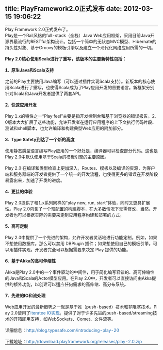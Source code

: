 title: PlayFramework2.0正式发布
date: 2012-03-15 19:06:22
---

<table width="100%" style="word-wrap:break-word;word-break:break-all;padding-top:0px;padding-right:0px;padding-bottom:0px;padding-left:0px;margin-top:0px;margin-right:0px;margin-bottom:0px;margin-left:0px;-webkit-border-horizontal-spacing:0px;-webkit-border-vertical-spacing:0px;font-size:inherit;">
	<tbody style="word-wrap:break-word;word-break:break-all;padding-top:0px;padding-right:0px;padding-bottom:0px;padding-left:0px;margin-top:0px;margin-right:0px;margin-bottom:0px;margin-left:0px;">
		<tr style="word-wrap:break-word;word-break:break-all;padding-top:0px;padding-right:0px;padding-bottom:0px;padding-left:0px;margin-top:0px;margin-right:0px;margin-bottom:0px;margin-left:0px;">
			<td style="word-wrap:break-word;word-break:break-all;padding-top:0px;padding-right:0px;padding-bottom:0px;padding-left:0px;margin-top:0px;margin-right:0px;margin-bottom:0px;margin-left:0px;">
				Play Framework 2.0正式发布了。<br style="word-wrap:break-word;word-break:break-all;padding-top:0px;padding-right:0px;padding-bottom:0px;padding-left:0px;margin-top:0px;margin-right:0px;margin-bottom:0px;margin-left:0px;" />
Play是一个Rail风格的full-stack（全栈）Java Web应用框架，采用目前Java开源界最流行的RESTful架构设计。包括一个简单的无状态MVC模型、Hibernate的持久性对象、基于Groovy的模板引擎以及建立一个现代化网络应用所需的一切。<br style="word-wrap:break-word;word-break:break-all;padding-top:0px;padding-right:0px;padding-bottom:0px;padding-left:0px;margin-top:0px;margin-right:0px;margin-bottom:0px;margin-left:0px;" />
<br style="word-wrap:break-word;word-break:break-all;padding-top:0px;padding-right:0px;padding-bottom:0px;padding-left:0px;margin-top:0px;margin-right:0px;margin-bottom:0px;margin-left:0px;" />
<strong style="word-wrap:break-word;word-break:break-all;padding-top:0px;padding-right:0px;padding-bottom:0px;padding-left:0px;margin-top:0px;margin-right:0px;margin-bottom:0px;margin-left:0px;">Play 2.0核心使用Scala进行了重写，该版本的主要新特性包括：</strong><br style="word-wrap:break-word;word-break:break-all;padding-top:0px;padding-right:0px;padding-bottom:0px;padding-left:0px;margin-top:0px;margin-right:0px;margin-bottom:0px;margin-left:0px;" />
<br style="word-wrap:break-word;word-break:break-all;padding-top:0px;padding-right:0px;padding-bottom:0px;padding-left:0px;margin-top:0px;margin-right:0px;margin-bottom:0px;margin-left:0px;" />
<strong style="word-wrap:break-word;word-break:break-all;padding-top:0px;padding-right:0px;padding-bottom:0px;padding-left:0px;margin-top:0px;margin-right:0px;margin-bottom:0px;margin-left:0px;">1.&nbsp; 原生Java和Scala支持</strong><br style="word-wrap:break-word;word-break:break-all;padding-top:0px;padding-right:0px;padding-bottom:0px;padding-left:0px;margin-top:0px;margin-right:0px;margin-bottom:0px;margin-left:0px;" />
<br style="word-wrap:break-word;word-break:break-all;padding-top:0px;padding-right:0px;padding-bottom:0px;padding-left:0px;margin-top:0px;margin-right:0px;margin-bottom:0px;margin-left:0px;" />
之前的Play主要使用Java编写（可以通过插件实现Scala支持）。新版本的核心使用Scala进行了重写，也使得Scala成为了Play应用开发的首要语言。新框架分别针对Scala和Java开发者提供了两套API。<br style="word-wrap:break-word;word-break:break-all;padding-top:0px;padding-right:0px;padding-bottom:0px;padding-left:0px;margin-top:0px;margin-right:0px;margin-bottom:0px;margin-left:0px;" />
<br style="word-wrap:break-word;word-break:break-all;padding-top:0px;padding-right:0px;padding-bottom:0px;padding-left:0px;margin-top:0px;margin-right:0px;margin-bottom:0px;margin-left:0px;" />
<strong style="word-wrap:break-word;word-break:break-all;padding-top:0px;padding-right:0px;padding-bottom:0px;padding-left:0px;margin-top:0px;margin-right:0px;margin-bottom:0px;margin-left:0px;">2.&nbsp; 快速应用开发</strong><br style="word-wrap:break-word;word-break:break-all;padding-top:0px;padding-right:0px;padding-bottom:0px;padding-left:0px;margin-top:0px;margin-right:0px;margin-bottom:0px;margin-left:0px;" />
<br style="word-wrap:break-word;word-break:break-all;padding-top:0px;padding-right:0px;padding-bottom:0px;padding-left:0px;margin-top:0px;margin-right:0px;margin-bottom:0px;margin-left:0px;" />
Play 1.x的特性之一“Play feel”主要是指开发控制台和基于浏览器的错误报告。2.0版本大大扩展了这些功能，允许开发者在运行应用程序的上下文执行代码片段、测试和shell脚本，也允许编译和构建典型Web应用的附加部分。<br style="word-wrap:break-word;word-break:break-all;padding-top:0px;padding-right:0px;padding-bottom:0px;padding-left:0px;margin-top:0px;margin-right:0px;margin-bottom:0px;margin-left:0px;" />
<br style="word-wrap:break-word;word-break:break-all;padding-top:0px;padding-right:0px;padding-bottom:0px;padding-left:0px;margin-top:0px;margin-right:0px;margin-bottom:0px;margin-left:0px;" />
<strong style="word-wrap:break-word;word-break:break-all;padding-top:0px;padding-right:0px;padding-bottom:0px;padding-left:0px;margin-top:0px;margin-right:0px;margin-bottom:0px;margin-left:0px;">3.&nbsp; Type Safety到达了一个新的高度</strong><br style="word-wrap:break-word;word-break:break-all;padding-top:0px;padding-right:0px;padding-bottom:0px;padding-left:0px;margin-top:0px;margin-right:0px;margin-bottom:0px;margin-left:0px;" />
<br style="word-wrap:break-word;word-break:break-all;padding-top:0px;padding-right:0px;padding-bottom:0px;padding-left:0px;margin-top:0px;margin-right:0px;margin-bottom:0px;margin-left:0px;" />
使用静态类型语言编写Play应用的一个好处是，编译器可以检查部分代码。这也是Play 2.0中默认使用基于Scala的模板引擎的主要原因。<br style="word-wrap:break-word;word-break:break-all;padding-top:0px;padding-right:0px;padding-bottom:0px;padding-left:0px;margin-top:0px;margin-right:0px;margin-bottom:0px;margin-left:0px;" />
<br style="word-wrap:break-word;word-break:break-all;padding-top:0px;padding-right:0px;padding-bottom:0px;padding-left:0px;margin-top:0px;margin-right:0px;margin-bottom:0px;margin-left:0px;" />
Play 2.0 在编译和类型检查上更加深入，Routes、模板以及编译的资源，为客户端和服务器端的开发者提供了一个统一的开发流程，也使得更多的错误在开发阶段暴露出来，加速了开发的进度。<br style="word-wrap:break-word;word-break:break-all;padding-top:0px;padding-right:0px;padding-bottom:0px;padding-left:0px;margin-top:0px;margin-right:0px;margin-bottom:0px;margin-left:0px;" />
<br style="word-wrap:break-word;word-break:break-all;padding-top:0px;padding-right:0px;padding-bottom:0px;padding-left:0px;margin-top:0px;margin-right:0px;margin-bottom:0px;margin-left:0px;" />
<strong style="word-wrap:break-word;word-break:break-all;padding-top:0px;padding-right:0px;padding-bottom:0px;padding-left:0px;margin-top:0px;margin-right:0px;margin-bottom:0px;margin-left:0px;">4.&nbsp; 更佳的体验</strong><br style="word-wrap:break-word;word-break:break-all;padding-top:0px;padding-right:0px;padding-bottom:0px;padding-left:0px;margin-top:0px;margin-right:0px;margin-bottom:0px;margin-left:0px;" />
<br style="word-wrap:break-word;word-break:break-all;padding-top:0px;padding-right:0px;padding-bottom:0px;padding-left:0px;margin-top:0px;margin-right:0px;margin-bottom:0px;margin-left:0px;" />
Play 2.0提供了和1.x系列同样的“play new, run, start”体验，同时又更具扩展性。Play 2.0包含了一个预配置的构建脚本，在大多数情况下无需修改，当然，开发者也可以根据实际的需要来定制应用程序构建和部署的方式。<br style="word-wrap:break-word;word-break:break-all;padding-top:0px;padding-right:0px;padding-bottom:0px;padding-left:0px;margin-top:0px;margin-right:0px;margin-bottom:0px;margin-left:0px;" />
<br style="word-wrap:break-word;word-break:break-all;padding-top:0px;padding-right:0px;padding-bottom:0px;padding-left:0px;margin-top:0px;margin-right:0px;margin-bottom:0px;margin-left:0px;" />
<strong style="word-wrap:break-word;word-break:break-all;padding-top:0px;padding-right:0px;padding-bottom:0px;padding-left:0px;margin-top:0px;margin-right:0px;margin-bottom:0px;margin-left:0px;">5.&nbsp; 高可定制</strong><br style="word-wrap:break-word;word-break:break-all;padding-top:0px;padding-right:0px;padding-bottom:0px;padding-left:0px;margin-top:0px;margin-right:0px;margin-bottom:0px;margin-left:0px;" />
<br style="word-wrap:break-word;word-break:break-all;padding-top:0px;padding-right:0px;padding-bottom:0px;padding-left:0px;margin-top:0px;margin-right:0px;margin-bottom:0px;margin-left:0px;" />
Play 2.0中提供了一个先进的架构，允许开发者灵活地进行功能定制。例如，如果不想使用数据库，那么可以禁用 DBPlugin 插件；如果想使用自己的模板引擎，可以用插件实现。开发者完全可以根据需要来决定 Play 提供的功能。<br style="word-wrap:break-word;word-break:break-all;padding-top:0px;padding-right:0px;padding-bottom:0px;padding-left:0px;margin-top:0px;margin-right:0px;margin-bottom:0px;margin-left:0px;" />
<br style="word-wrap:break-word;word-break:break-all;padding-top:0px;padding-right:0px;padding-bottom:0px;padding-left:0px;margin-top:0px;margin-right:0px;margin-bottom:0px;margin-left:0px;" />
<strong style="word-wrap:break-word;word-break:break-all;padding-top:0px;padding-right:0px;padding-bottom:0px;padding-left:0px;margin-top:0px;margin-right:0px;margin-bottom:0px;margin-left:0px;">6.&nbsp; 基于Akka的高可伸缩性</strong><br style="word-wrap:break-word;word-break:break-all;padding-top:0px;padding-right:0px;padding-bottom:0px;padding-left:0px;margin-top:0px;margin-right:0px;margin-bottom:0px;margin-left:0px;" />
<br style="word-wrap:break-word;word-break:break-all;padding-top:0px;padding-right:0px;padding-bottom:0px;padding-left:0px;margin-top:0px;margin-right:0px;margin-bottom:0px;margin-left:0px;" />
Akka是Play 2.0中的一个事件驱动的中间件，用于简化编写容错的、高可伸缩性的Java和Scala的Actor模型应用。在Play 2.0中，开发者可以直接访问由Akka提供的额外功能，以创建可以适应任何需求的高伸缩、高分布系统。<br style="word-wrap:break-word;word-break:break-all;padding-top:0px;padding-right:0px;padding-bottom:0px;padding-left:0px;margin-top:0px;margin-right:0px;margin-bottom:0px;margin-left:0px;" />
<br style="word-wrap:break-word;word-break:break-all;padding-top:0px;padding-right:0px;padding-bottom:0px;padding-left:0px;margin-top:0px;margin-right:0px;margin-bottom:0px;margin-left:0px;" />
<strong style="word-wrap:break-word;word-break:break-all;padding-top:0px;padding-right:0px;padding-bottom:0px;padding-left:0px;margin-top:0px;margin-right:0px;margin-bottom:0px;margin-left:0px;">7.&nbsp; 先进的IO和流处理</strong><br style="word-wrap:break-word;word-break:break-all;padding-top:0px;padding-right:0px;padding-bottom:0px;padding-left:0px;margin-top:0px;margin-right:0px;margin-bottom:0px;margin-left:0px;" />
<br style="word-wrap:break-word;word-break:break-all;padding-top:0px;padding-right:0px;padding-bottom:0px;padding-left:0px;margin-top:0px;margin-right:0px;margin-bottom:0px;margin-left:0px;" />
Web应用开发的最新趋势之一就是基于推（push-based）技术和非阻塞技术。Play 2.0使用了<a href="http://www.haskell.org/haskellwiki/Iteratee_I/O" target="_blank" style="word-wrap:break-word;word-break:break-all;padding-top:0px;padding-right:0px;padding-bottom:0px;padding-left:0px;margin-top:0px;margin-right:0px;margin-bottom:0px;margin-left:0px;outline-style:none;outline-width:initial;outline-color:initial;color:#256EB1;text-decoration:none;">Iteratee IO实现</a>，提供了对于许多先进的push-based/streaming技术的开箱即用支持，如WebSockets、Comet、文件流等。<br style="word-wrap:break-word;word-break:break-all;padding-top:0px;padding-right:0px;padding-bottom:0px;padding-left:0px;margin-top:0px;margin-right:0px;margin-bottom:0px;margin-left:0px;" />
<br style="word-wrap:break-word;word-break:break-all;padding-top:0px;padding-right:0px;padding-bottom:0px;padding-left:0px;margin-top:0px;margin-right:0px;margin-bottom:0px;margin-left:0px;" />
详细信息：<a href="http://blog.typesafe.com/introducing-play-20" target="_blank" style="word-wrap:break-word;word-break:break-all;padding-top:0px;padding-right:0px;padding-bottom:0px;padding-left:0px;margin-top:0px;margin-right:0px;margin-bottom:0px;margin-left:0px;outline-style:none;outline-width:initial;outline-color:initial;color:#256EB1;text-decoration:none;">http://blog.typesafe.com/introducing-play-20</a><br style="word-wrap:break-word;word-break:break-all;padding-top:0px;padding-right:0px;padding-bottom:0px;padding-left:0px;margin-top:0px;margin-right:0px;margin-bottom:0px;margin-left:0px;" />
<br style="word-wrap:break-word;word-break:break-all;padding-top:0px;padding-right:0px;padding-bottom:0px;padding-left:0px;margin-top:0px;margin-right:0px;margin-bottom:0px;margin-left:0px;" />
下载地址：<a href="http://download.playframework.org/releases/play-2.0.zip" target="_blank" style="word-wrap:break-word;word-break:break-all;padding-top:0px;padding-right:0px;padding-bottom:0px;padding-left:0px;margin-top:0px;margin-right:0px;margin-bottom:0px;margin-left:0px;outline-style:none;outline-width:initial;outline-color:initial;color:#256EB1;text-decoration:none;">http://download.playframework.org/releases/play-2.0.zip</a>
			</td>
		</tr>
	</tbody>
</table>